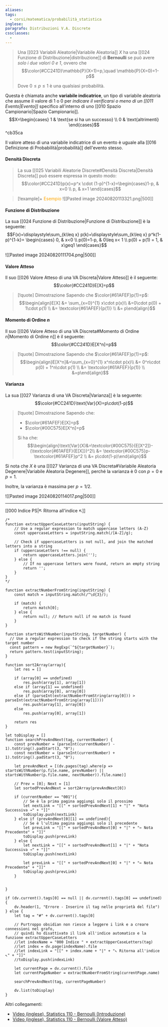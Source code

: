 ```yaml
---
aliases: 
tags:
  - corsi/matematica/probabilità_statistica
inglese: 
paragrafo: Distribuzioni V.A. Discrete
cssclasses:
  - 
---
```

>Una [[023 Variabili Aleatorie|Variabile Aleatoria]] $X$ ha una [[024 Funzione di Distribuzione|distribuzione]] di **Bernoulli** se può avere *solo i due valori 0 e 1*, ovvero che
>$$\color{#CC241D}\mathbb{P}(X=1)=p,\quad \mathbb{P}(X=0)=1-p$$
>
>Dove $0\leq p\leq 1$ è una qualsiasi probabilità.

Questa è chiamata anche **variabile indicatrice**, un tipo di variabile aleatoria che assume il valore di 1 o 0 per *indicare il verificarsi o meno di un [[011 Evento|Evento]]* specifico all'interno di uno [[010 Spazio Campionario|Spazio Campionario]].
$$X=\begin{cases} 1 & \text{se si ha un successo} \\ 0 & \text{altrimenti} \end{cases}$$ ^cb35ca

Il valore atteso di una variabile indicatrice di un evento è uguale alla [[016 Definizione di Probabilità|probabilità]] dell'evento stesso.

#### Densità Discreta
>La sua [[025 Variabili Aleatorie Discrete#Densità Discreta|Densità Discreta]] può essere espressa in questo modo:
>$$\color{#CC241D}p(x)=p^x \cdot (1-p)^{1-x}=\begin{cases}1-p, & x=0 \\ p, & x=1 \end{cases}$$

> [!example]+ <font color="orange">Esempio</font>
>![[Pasted image 20240820113321.png|500]]

#### Funzione di Distribuzione
La sua [[024 Funzione di Distribuzione|Funzione di Distribuzione]] è la seguente:
$$F(x)=\displaystyle\sum_{k\leq x} p(k)=\displaystyle\sum_{k\leq x} p^k(1-p)^{1-k}= \begin{cases} 0, & x<0 \\ p(0)=1-p, & 0\leq x< 1 \\ p(0) + p(1) = 1, & x\geq1 \end{cases}$$

![[Pasted image 20240820111704.png|500]]

#### Valore Atteso
Il suo [[026 Valore Atteso di una VA Discreta|Valore Atteso]] è il seguente:
$$\color{#CC241D}E[X]=p$$

> [!quote] Dimostrazione
> Sapendo che $\color{#61AFEF}p(1)=p$:
> $$\begin{align}E[X] &= \sum_{x=0}^{1} x\cdot p(x)\\ &=0\cdot p(0) + 1\cdot p(1) \\ &= \textcolor{#61AFEF}{p(1)} \\ &= p\end{align}$$

#### Momento di Ordine $n$
Il suo [[026 Valore Atteso di una VA Discreta#Momento di Ordine $n$|Momento di Ordine n]] è il seguente:
$$\color{#CC241D}E[X^n]=p$$


> [!quote] Dimostrazione
> Sapendo che $\color{#61AFEF}p(1)=p$:
>$$\begin{align}E[X^n]&=\sum_{x=0}^{1} x^n\cdot p(x)\\ &= 0^n\cdot p(0) + 1^n\cdot p(1) \\ &= \textcolor{#61AFEF}{p(1)} \\ &=p\end{align}$$


#### Varianza
La sua [[027 Varianza di una VA Discreta|Varianza]] è la seguente:
$$\color{#CC241D}\text{Var}(X)=p\cdot(1-p)$$
> [!quote] Dimostrazione
> Sapendo che:
> - $\color{#61AFEF}E[X]=p$
> - $\color{#00C575}E[X^n]=p$
> 
> Si ha che:
> $$\begin{align}\text{Var}(X)&=\textcolor{#00C575}{E[X^2]}-(\textcolor{#61AFEF}{E[X]})^2\\ &= \textcolor{#00C575}p-\textcolor{#61AFEF}p^2 \\ &= p\cdot(1-p)\end{align}$$

Si nota che $X$ è una [[027 Varianza di una VA Discreta#Variabile Aleatoria Degenere|Variabile Aleatoria Degenere]], perché la varianza è $0$ con $p=0$ e $p=1$.

Inoltre, la varianza è massima per $p=1/2$.

![[Pasted image 20240820114017.png|500]]

___
[[000 Indice PS|↖ Ritorna all'indice ↖]]

```dataviewjs
/*
function extractUpperCaseLetters(inputString) {
	// Use a regular expression to match uppercase letters (A-Z)
	const uppercaseLetters = inputString.match(/[A-Z]/g);
	
	// Check if uppercaseLetters is not null, and join the matched letters into a string
	if (uppercaseLetters !== null) {
		return uppercaseLetters.join('');
	} else {
	    // If no uppercase letters were found, return an empty string
	    return '';
	}
}
*/

function extractNumberFromString(inputString) {
	const match = inputString.match(/^\d{3}/);
	
	if (match) {
		return match[0];
	} else {
		return null; // Return null if no match is found
	}
}

function startsWithNumber(inputString, targetNumber) {
  // Use a regular expression to check if the string starts with the target number
  const pattern = new RegExp(`^${targetNumber}`);
  return pattern.test(inputString);
}

function sort2Array(array){
	let res = []
	
	if (array[0] == undefined)
		res.push(array[1], array[1])
	else if (array[1] == undefined)
		res.push(array[0], array[0])
	else if (parseInt(extractNumberFromString(array[0])) > parseInt(extractNumberFromString(array[1])))
		res.push(array[1], array[0])
	else
		res.push(array[0], array[1])
	
	return res
}

let toDisplay = []
function searchPrevAndNext(tag, currentNumber) {
	const prevNumber = (parseInt(currentNumber) - 1).toString().padStart(3, "0");
	const nextNumber = (parseInt(currentNumber) + 1).toString().padStart(3, "0");
	
	let prevAndNext = [(dv.pages(tag).where(p => startsWithNumber(p.file.name, prevNumber) || startsWithNumber(p.file.name, nextNumber)).file.name)]
	
	// Prev = [0]; Next = [1]
	let sortedPrevAndNext = sort2Array(prevAndNext[0])
	
	if (currentNumber == "001"){ 
		// Se è la prima pagina aggiungi solo il prossimo
		let nextLink = "[[" + sortedPrevAndNext[1] + "|" + "Nota Successiva →" + "]]"
		toDisplay.push(nextLink)
	} else if (prevAndNext[0][1] == undefined){
		// Se è l'ultima pagina aggiungi solo il precedente
		let prevLink = "[[" + sortedPrevAndNext[0] + "|" + "← Nota Precedente" + "]]"
		toDisplay.push(prevLink)
	} else {
		let nextLink = "[[" + sortedPrevAndNext[1] + "|" + "Nota Successiva →" + "]]"
		toDisplay.push(nextLink)
		
		let prevLink = "[[" + sortedPrevAndNext[0] + "|" + "← Nota Precedente" + "]]"
		toDisplay.push(prevLink)
	}
	
	
}

if (dv.current().tags[0] == null || dv.current().tags[0] == undefined){
	dv.header(1, "Errore - Inserire il tag nelle proprietà del file")
} else {
	let tag = "#" + dv.current().tags[0]

	// Purtroppo obsidian non riesce a leggere i link e a creare connessioni nel grafo,
	// quindi ho disattivato il link all'indice automatico e la funzione extractUpperCaseLetters
	//let indexName = "000 Indice " + extractUpperCaseLetters(tag)
	//let index = dv.page(indexName).file
	//let indexLink = "[[" + index.name + "|" + "↖ Ritorna all'indice ↖" + "]]"
	//toDisplay.push(indexLink)
	
	let currentPage = dv.current().file
	let currentPageNumber = extractNumberFromString(currentPage.name)
	
	searchPrevAndNext(tag, currentPageNumber)
	
	dv.list(toDisplay)
}
```

Altri collegamenti: 
- [Video (inglese), Statistics 110 - Bernoulli (Introduzione)](https://youtu.be/PNrqCdslGi4?list=PL2SOU6wwxB0uwwH80KTQ6ht66KWxbzTIo&t=2580)
- [Video (inglese), Statistics 110 - Bernoulli (Valore Atteso)](https://youtu.be/LX2q356N2rU?list=PL2SOU6wwxB0uwwH80KTQ6ht66KWxbzTIo&t=1452)
